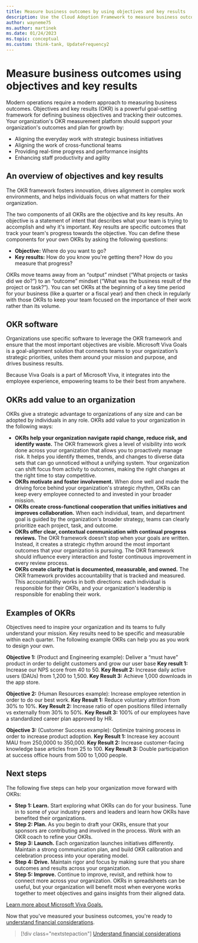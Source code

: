 ```yaml
---
title: Measure business outcomes by using objectives and key results
description: Use the Cloud Adoption Framework to measure business outcomes using objectives and key results (OKRs).
author: wayneme75
ms.author: martinek
ms.date: 01/24/2023
ms.topic: conceptual
ms.custom: think-tank, UpdateFrequency2
---
```


<!-- docutune:casing Ally.io -->

# Measure business outcomes using objectives and key results

Modern operations require a modern approach to measuring business outcomes. Objectives and key results (OKR) is a powerful goal-setting framework for defining business objectives and tracking their outcomes. Your organization's OKR measurement platform should support your organization's outcomes and plan for growth by:

- Aligning the everyday work with strategic business initiatives
- Aligning the work of cross-functional teams
- Providing real-time progress and performance insights
- Enhancing staff productivity and agility

## An overview of objectives and key results

The OKR framework fosters innovation, drives alignment in complex work environments, and helps individuals focus on what matters for their organization.

The two components of all OKRs are the objective and its key results. An objective is a statement of intent that describes what your team is trying to accomplish and why it's important. Key results are specific outcomes that track your team's progress towards the objective. You can define these components for your own OKRs by asking the following questions:

- **Objective:** Where do you want to go?
- **Key results:** How do you know you're getting there? How do you measure that progress?

OKRs move teams away from an “output” mindset (“What projects or tasks did we do?”) to an “outcome” mindset (“What was the business result of the project or task?”). You can set OKRs at the beginning of a key time period for your business (like a quarter or a fiscal year) and then check in regularly with those OKRs to keep your team focused on the importance of their work rather than its volume.

## OKR software

Organizations use specific software to leverage the OKR framework and ensure that the most important objectives are visible.
Microsoft Viva Goals is a goal-alignment solution that connects teams to your organization’s strategic priorities, unites them around your mission and purpose, and drives business results.

Because Viva Goals is a part of Microsoft Viva, it integrates into the employee experience, empowering teams to be their best from anywhere.

## OKRs add value to an organization

OKRs give a strategic advantage to organizations of any size and can be adopted by individuals in any role. OKRs add value to your organization in the following ways:
  
- **OKRs help your organization navigate rapid change, reduce risk, and identify waste.** The OKR framework gives a level of visibility into work done across your organization that allows you to proactively manage risk. It helps you identify themes, trends, and changes to diverse data sets that can go unnoticed without a unifying system. Your organization can shift focus from activity to outcomes, making the right changes at the right time to stay competitive.
- **OKRs motivate and foster involvement.** When done well and made the driving force behind your organization's strategic rhythm, OKRs can keep every employee connected to and invested in your broader mission.
- **OKRs create cross-functional cooperation that unifies initiatives and improves collaboration.** When each individual, team, and department goal is guided by the organization's broader strategy, teams can clearly prioritize each project, task, and outcome.  
- **OKRs offer clear, contextual communication with continual progress reviews.** The OKR framework doesn’t stop when your goals are written. Instead, it creates a strategic rhythm around the most important outcomes that your organization is pursuing. The OKR framework should influence every interaction and foster continuous improvement in every review process.
- **OKRs create clarity that is documented, measurable, and owned.** The OKR framework provides accountability that is tracked and measured. This accountability works in both directions: each individual is responsible for their OKRs, and your organization's leadership is responsible for enabling their work.

## Examples of OKRs

Objectives need to inspire your organization and its teams to fully understand your mission. Key results need to be specific and measurable within each quarter. The following example OKRs can help you as you work to design your own.

**Objective 1:** (Product and Engineering example):
Deliver a “must have” product in order to delight customers and grow our user base
**Key result 1:** Increase our NPS score from 40 to 50.
**Key Result 2:** Increase daily active users (DAUs) from 1,200 to 1,500.
**Key Result 3:** Achieve 1,000 downloads in the app store.

**Objective 2:** (Human Resources example):
Increase employee retention in order to do our best work.
**Key Result 1:** Reduce voluntary attrition from 30% to 10%.
**Key Result 2:** Increase ratio of open positions filled internally vs externally from 30% to 50%.
**Key Result 3:** 100% of our employees have a standardized career plan approved by HR.

**Objective 3:** (Customer Success example):
Optimize training process in order to increase product adoption.
**Key Result 1:** Increase key account MAU from 250,0000 to 350,000.
**Key Result 2:** Increase customer-facing knowledge base articles from 25 to 100.
**Key Result 3:** Double participation at success office hours from 500 to 1,000 people.

## Next steps

The following five steps can help your organization move forward with OKRs:

- **Step 1: Learn.** Start exploring what OKRs can do for your business. Tune in to some of your industry peers and leaders and learn how OKRs have benefited their organizations.
- **Step 2: Plan.** As you begin to draft your OKRs, ensure that your sponsors are contributing and involved in the process. Work with an OKR coach to refine your OKRs.
- **Step 3: Launch.** Each organization launches initiatives differently. Maintain a strong communication plan, and build OKR calibration and celebration process into your operating model.
- **Step 4: Drive.** Maintain rigor and focus by making sure that you share outcomes and results across your organization.
- **Step 5: Improve.** Continue to improve, revisit, and rethink how to connect more across your organization. OKRs in spreadsheets can be useful, but your organization will benefit most when everyone works together to meet objectives and gains insights from their aligned data.

[Learn more about Microsoft Viva Goals.](https://www.microsoft.com/microsoft-viva/goals)

Now that you've measured your business outcomes, you're ready to [understand financial considerations](../financial-considerations/index.md).

> [!div class="nextstepaction"]
> [Understand financial considerations](../financial-considerations/index.md)
